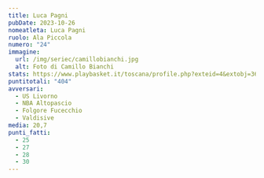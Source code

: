 ```yaml
---
title: Luca Pagni
pubDate: 2023-10-26
nomeatleta: Luca Pagni
ruolo: Ala Piccola
numero: "24"
immagine:
  url: /img/seriec/camillobianchi.jpg
  alt: Foto di Camillo Bianchi
stats: https://www.playbasket.it/toscana/profile.php?exteid=4&extobj=3638&subj=1&season=2024&obj=18060&action=view&eid=5
puntitotali: "404"
avversari:
  - US Livorno
  - NBA Altopascio
  - Folgore Fucecchio
  - Valdisive
media: 20,7
punti_fatti:
  - 25
  - 27
  - 28
  - 30
---
```


